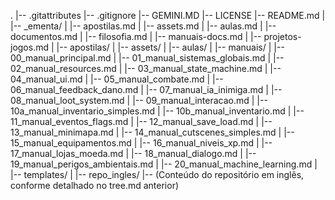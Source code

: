 .
|-- .gitattributes
|-- .gitignore
|-- GEMINI.MD
|-- LICENSE
|-- README.md
|
|-- _ementa/
|   |-- apostilas.md
|   |-- assets.md
|   |-- aulas.md
|   |-- documentos.md
|   |-- filosofia.md
|   |-- manuais-docs.md
|   |-- projetos-jogos.md
|
|-- apostilas/
|
|-- assets/
|
|-- aulas/
|
|-- manuais/
|   |-- 00_manual_principal.md
|   |-- 01_manual_sistemas_globais.md
|   |-- 02_manual_resources.md
|   |-- 03_manual_state_machine.md
|   |-- 04_manual_ui.md
|   |-- 05_manual_combate.md
|   |-- 06_manual_feedback_dano.md
|   |-- 07_manual_ia_inimiga.md
|   |-- 08_manual_loot_system.md
|   |-- 09_manual_interacao.md
|   |-- 10a_manual_inventario_simples.md
|   |-- 10b_manual_inventario.md
|   |-- 11_manual_eventos_flags.md
|   |-- 12_manual_save_load.md
|   |-- 13_manual_minimapa.md
|   |-- 14_manual_cutscenes_simples.md
|   |-- 15_manual_equipamentos.md
|   |-- 16_manual_niveis_xp.md
|   |-- 17_manual_lojas_moeda.md
|   |-- 18_manual_dialogo.md
|   |-- 19_manual_perigos_ambientais.md
|   |-- 20_manual_machine_learning.md
|
|-- templates/
|
|-- repo_ingles/
    |-- (Conteúdo do repositório em inglês, conforme detalhado no tree.md anterior)
